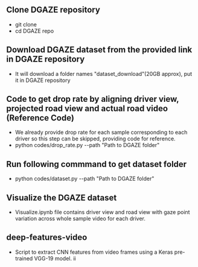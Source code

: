 ## Clone DGAZE repository
- git clone 
- cd DGAZE repo 

## Download DGAZE dataset from the provided link in DGAZE repository
- It will download a folder names "dataset_download"(20GB approx), put it in DGAZE repository

## Code to get drop rate by aligning driver view, projected road view and actual road video (Reference Code)
- We already provide drop rate for each sample corresponding to each driver so this step can be skipped, providing code for reference.
- python codes/drop_rate.py --path "Path to DGAZE folder"

## Run following commmand to get dataset folder 
- python codes/dataset.py --path "Path to DGAZE folder" 

## Visualize the DGAZE dataset
- Visualize.ipynb file contains driver view and road view with gaze point variation across whole sample video for each driver.

## deep-features-video
- Script to extract CNN features from video frames using a Keras pre-trained VGG-19 model.
ii
